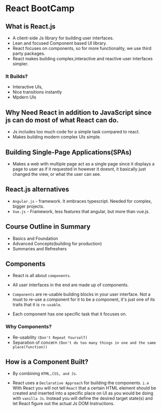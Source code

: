 # React BootCamp

## What is React.js

- A client-side Js library for building user interfaces.
- Lean and focused Component based UI library.
- React focuses on components, so for more functionality, we use third party packages.
- React makes building complex,interactive and reactive user interfaces simpler.

### It Builds?

- Interactive UIs,
- Nice transitions instantly
- Mpdern UIs

## Why Need React in addition to JavaScript since js can do most of what React can do.

- Js includes too much code for a simple task compared to react.
- Makes building modern complex UIs simple.

## Building Single-Page Applications(SPAs)

- Makes a web with multiple page act as a single page since it displays a page to user as if it requested in however it doesnt, it basically just changed the view, or what the user can see.

## React.js alternatives

- `Angular.js` - framework. It embraces typescript. Needed for complex, bigger projects.
- `Vue.js` - Framework, less features that angular, but more than vue.js.

## Course Outline in Summary

- Basics and Foundation
- Advanced Concepts(building for production)
- Summaries and Refreshers

## Components

- React is all about `components`.
- All user interfaces in the end are made up of components.

- `Components` are re-usable building blocks in your user interface. Not a must to re-use a component for it to be a component, it's just one of its traits that it is `re-usable`.
- Each component has one specific task that it focuses on.

### Why Components?

- Re-usability `(Don't Repeat Yourself)`
- Separation of concern `(Don't do too many things in one and the same place(function))`

## How is a Component Built?

- By combining `HTML,CSS, and Js`.

- React uses a `Declarative Approach` for building the components. `i.e` With React you will not tell `React` that a certain HTML element should be created and inserted into a specific place on UI as you would be doing with `vanilla Js`. Instead you will define the desired target state(s) and let React figure out the actual Js DOM Instructions.
